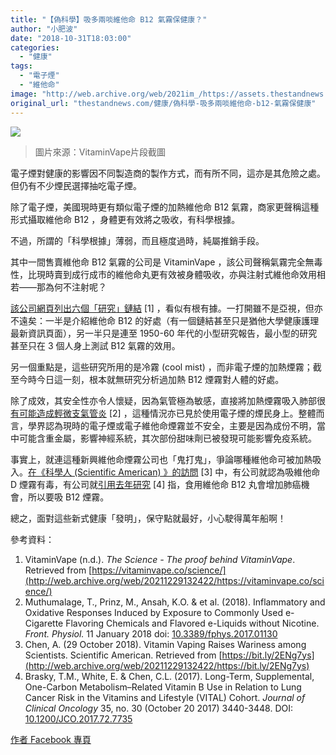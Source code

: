```yaml
---
title: "【偽科學】吸多兩啖維他命 B12 氣霧保健康？"
author: "小肥波"
date: "2018-10-31T18:03:00"
categories:
  - "健康"
tags:
  - "電子煙"
  - "維他命"
image: "http://web.archive.org/web/2021im_/https://assets.thestandnews.com/media/photos/VitaminVape_PInAu.png"
original_url: "thestandnews.com/健康/偽科學-吸多兩啖維他命-b12-氣霧保健康"
---
```

![](http://web.archive.org/web/2021im_/https://assets.thestandnews.com/media/photos/VitaminVape_PInAu.png)
> 圖片來源：VitaminVape片段截圖

電子煙對健康的影響因不同製造商的製作方式，而有所不同，這亦是其危險之處。但仍有不少煙民選擇抽吃電子煙。

除了電子煙，美國現時更有類似電子煙的加熱維他命 B12 氣霧，商家更聲稱這種形式攝取維他命 B12 ，身體更有效將之吸收，有科學根據。

不過，所謂的「科學根據」薄弱，而且極度過時，純屬推銷手段。

其中一間售賣維他命 B12 氣霧的公司是 VitaminVape ，該公司聲稱氣霧完全無毒性，比現時賣到成行成市的維他命丸更有效被身體吸收，亦與注射式維他命效用相若——那為何不注射呢？

[該公司網頁列出六個「研究」鏈結](http://web.archive.org/web/20211229132422/https://vitaminvape.co/science/) \[1\] ，看似有根有據。一打開雖不是亞視，但亦不遠矣：一半是介紹維他命 B12 的好處（有一個鏈結甚至只是猶他大學健康護理最新資訊頁面），另一半只是連至 1950-60 年代的小型研究報告，最小型的研究甚至只在 3 個人身上測試 B12 氣霧的效用。

另一個重點是，這些研究所用的是冷霧 (cool mist) ，而非電子煙的加熱煙霧；截至今時今日這一刻，根本就無研究分析過加熱 B12 煙霧對人體的好處。

除了成效，其安全性亦令人懷疑，因為氣管極為敏感，直接將加熱煙霧吸入肺部很[有可能造成輕微支氣管炎](http://web.archive.org/web/20211229132422/https://www.frontiersin.org/articles/10.3389/fphys.2017.01130/full) \[2\] ，這種情況亦已見於使用電子煙的煙民身上。整體而言，學界認為現時的電子煙或電子維他命煙霧並不安全，主要是因為成份不明，當中可能含重金屬，影響神經系統，其次部份甜味劑已被發現可能影響免疫系統。

事實上，就連這種新興維他命煙霧公司也「鬼打鬼」，爭論哪種維他命可被加熱吸入。[在《科學人 (Scientific American) 》的訪問](http://web.archive.org/web/20211229132422/https://bit.ly/2ENg7ys) \[3\] 中，有公司就認為吸維他命 D 煙霧有毒，有公司就[引用去年研究](http://web.archive.org/web/20211229132422/http://ascopubs.org/doi/abs/10.1200/JCO.2017.72.7735) \[4\] 指，食用維他命 B12 丸會增加肺癌機會，所以要吸 B12 煙霧。

總之，面對這些新式健康「發明」，保守點就最好，小心駛得萬年船啊！

參考資料：

1.  VitaminVape (n.d.). _The Science - The proof behind VitaminVape_. Retrieved from [https://vitaminvape.co/science/](http://web.archive.org/web/20211229132422/https://vitaminvape.co/science/)
2.  Muthumalage, T., Prinz, M., Ansah, K.O. & et al. (2018). Inflammatory and Oxidative Responses Induced by Exposure to Commonly Used e-Cigarette Flavoring Chemicals and Flavored e-Liquids without Nicotine. _Front. Physiol._ 11 January 2018 doi: [10.3389/fphys.2017.01130](http://web.archive.org/web/20211229132422/https://www.frontiersin.org/articles/10.3389/fphys.2017.01130/full)
3.  Chen, A. (29 October 2018). Vitamin Vaping Raises Wariness among Scientists. Scientific American. Retrieved from [https://bit.ly/2ENg7ys](http://web.archive.org/web/20211229132422/https://bit.ly/2ENg7ys)
4.  Brasky, T.M., White, E. & Chen, C.L. (2017). Long-Term, Supplemental, One-Carbon Metabolism–Related Vitamin B Use in Relation to Lung Cancer Risk in the Vitamins and Lifestyle (VITAL) Cohort. _Journal of Clinical Oncology_ 35, no. 30 (October 20 2017) 3440-3448. DOI: [10.1200/JCO.2017.72.7735](http://web.archive.org/web/20211229132422/http://ascopubs.org/doi/abs/10.1200/JCO.2017.72.7735) 

[作者 Facebook 專頁](http://web.archive.org/web/20211229132422/https://www.facebook.com/siufeiball/)